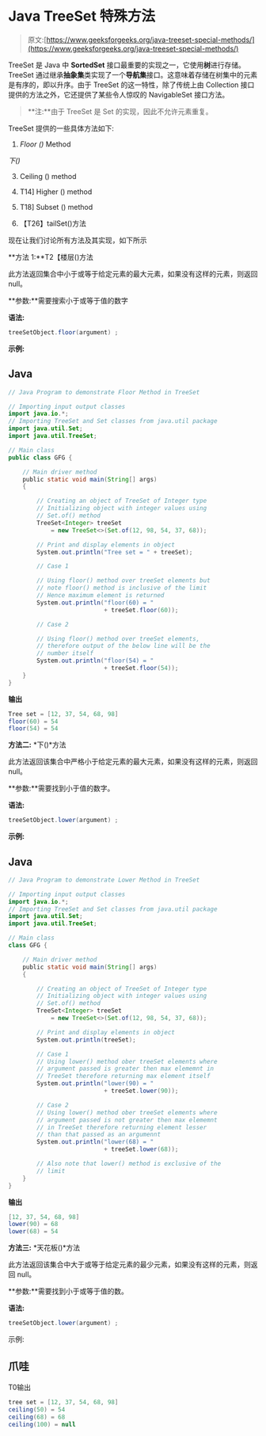 # Java TreeSet 特殊方法

> 原文:[https://www.geeksforgeeks.org/java-treeset-special-methods/](https://www.geeksforgeeks.org/java-treeset-special-methods/)

TreeSet 是 Java 中 **SortedSet** 接口最重要的实现之一，它使用**树**进行存储。TreeSet 通过继承**抽象集**类实现了一个**导航集**接口。这意味着存储在树集中的元素是有序的，即以升序。由于 TreeSet 的这一特性，除了传统上由 Collection 接口提供的方法之外，它还提供了某些令人惊叹的 NavigableSet 接口方法。

> **注:**由于 TreeSet 是 Set 的实现，因此不允许元素重复。

TreeSet 提供的一些具体方法如下:

1.  *Floor ()* Method

*下()*

3.  Ceiling () method
4.  T14] Higher () method
5.  T18] Subset () method

6.  【T26】tailSet()方法

现在让我们讨论所有方法及其实现，如下所示

**方法 1:**T2【楼层()方法

此方法返回集合中小于或等于给定元素的最大元素，如果没有这样的元素，则返回 null。

**参数:**需要搜索小于或等于值的数字

**语法:**

```java
treeSetObject.floor(argument) ;
```

**示例:**

## Java

```java
// Java Program to demonstrate Floor Method in TreeSet

// Importing input output classes
import java.io.*;
// Importing TreeSet and Set classes from java.util package
import java.util.Set;
import java.util.TreeSet;

// Main class
public class GFG {

    // Main driver method
    public static void main(String[] args)
    {

        // Creating an object of TreeSet of Integer type
        // Initializing object with integer values using
        // Set.of() method
        TreeSet<Integer> treeSet
            = new TreeSet<>(Set.of(12, 98, 54, 37, 68));

        // Print and display elements in object
        System.out.println("Tree set = " + treeSet);

        // Case 1

        // Using floor() method over treeSet elements but
        // note floor() method is inclusive of the limit
        // Hence maximum element is returned
        System.out.println("floor(60) = "
                           + treeSet.floor(60));

        // Case 2

        // Using floor() method over treeSet elements,
        // therefore output of the below line will be the
        // number itself
        System.out.println("floor(54) = "
                           + treeSet.floor(54));
    }
}
```

**输出**

```java
Tree set = [12, 37, 54, 68, 98]
floor(60) = 54
floor(54) = 54
```

**方法二:** *下()*方法

此方法返回该集合中严格小于给定元素的最大元素，如果没有这样的元素，则返回 null。

**参数:**需要找到小于值的数字。

**语法:**

```java
treeSetObject.lower(argument) ;
```

**示例:**

## Java

```java
// Java Program to demonstrate Lower Method in TreeSet

// Importing input output classes
import java.io.*;
// Importing TreeSet and Set classes from java.util package
import java.util.Set;
import java.util.TreeSet;

// Main class
class GFG {

    // Main driver method
    public static void main(String[] args)
    {

        // Creating an object of TreeSet of Integer type
        // Initializing object with integer values using
        // Set.of() method
        TreeSet<Integer> treeSet
            = new TreeSet<>(Set.of(12, 98, 54, 37, 68));

        // Print and display elements in object
        System.out.println(treeSet);

        // Case 1
        // Using lower() method ober treeSet elements where
        // argument passed is greater then max elememnt in
        // TreeSet therefore returning max element itself
        System.out.println("lower(90) = "
                           + treeSet.lower(90));

        // Case 2
        // Using lower() method ober treeSet elements where
        // argument passed is not greater then max elememnt
        // in TreeSet therefore returning element lesser
        // than that passed as an argumennt
        System.out.println("lower(68) = "
                           + treeSet.lower(68));

        // Also note that lower() method is exclusive of the
        // limit
    }
}
```

**输出**

```java
[12, 37, 54, 68, 98]
lower(90) = 68
lower(68) = 54
```

**方法三:** *天花板()*方法

此方法返回该集合中大于或等于给定元素的最少元素，如果没有这样的元素，则返回 null。

**参数:**需要找到小于或等于值的数。

**语法:**

```java
treeSetObject.lower(argument) ;
```

示例:

## 爪哇

T0输出

```java
tree set = [12, 37, 54, 68, 98]
ceiling(50) = 54
ceiling(68) = 68
ceiling(100) = null
```